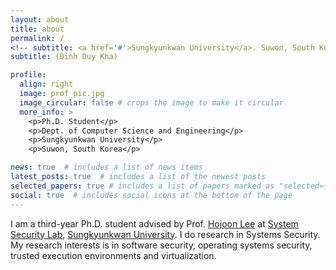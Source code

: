 ```yaml
---
layout: about
title: about
permalink: /
<!-- subtitle: <a href='#'>Sungkyunkwan University</a>. Suwon, South Korea. -->
subtitle: (Đinh Duy Kha)

profile:
  align: right
  image: prof_pic.jpg
  image_circular: false # crops the image to make it circular
  more_info: >
    <p>Ph.D. Student</p>
    <p>Dept. of Computer Science and Engineering</p>
    <p>Sungkyunkwan University</p>
    <p>Suwon, South Korea</p>

news: true  # includes a list of news items
latest_posts: true  # includes a list of the newest posts
selected_papers: true # includes a list of papers marked as "selected={true}"
social: true  # includes social icons at the bottom of the page
---
```


I am a third-year Ph.D. student advised by Prof. [Hojoon Lee](https://hojoon-lee.github.io) at [System Security Lab](https://sslab.skku.edu), [Sungkyunkwan University](https://www.skku.edu). I do research in Systems Security. My research interests is in software security, operating systems security, trusted execution environments and virtualization.

<!-- Write your biography here. Tell the world about yourself. Link to your favorite [subreddit](http://reddit.com). You can put a picture in, too. The code is already in, just name your picture `prof_pic.jpg` and put it in the `img/` folder. -->
<!---->
<!-- Put your address / P.O. box / other info right below your picture. You can also disable any of these elements by editing `profile` property of the YAML header of your `_pages/about.md`. Edit `_bibliography/papers.bib` and Jekyll will render your [publications page](/al-folio/publications/) automatically. -->
<!---->
<!-- Link to your social media connections, too. This theme is set up to use [Font Awesome icons](https://fontawesome.com/) and [Academicons](https://jpswalsh.github.io/academicons/), like the ones below. Add your Facebook, Twitter, LinkedIn, Google Scholar, or just disable all of them. -->


